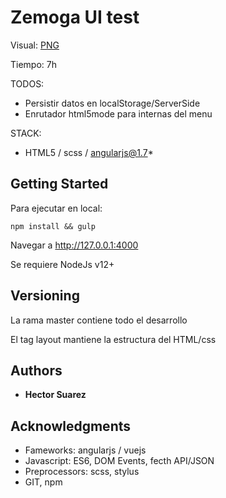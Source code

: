 # Zemoga UI test

Visual: [PNG](https://s3-us-west-2.amazonaws.com/zemoga-files/ui/candidates-test/test-ui-v2.png)

Tiempo: 7h

TODOS:
*   Persistir datos en localStorage/ServerSide
*   Enrutador html5mode para internas del menu

STACK:
*   HTML5 / scss / angularjs@1.7*

## Getting Started

Para ejecutar en local:

```
npm install && gulp
```

Navegar a http://127.0.0.1:4000

Se requiere NodeJs v12+

## Versioning

La rama master contiene todo el desarrollo

El tag layout mantiene la estructura del HTML/css

## Authors

* **Hector Suarez**

## Acknowledgments

* Fameworks: angularjs / vuejs
* Javascript: ES6, DOM Events, fecth API/JSON
* Preprocessors: scss, stylus
* GIT, npm